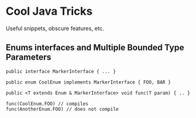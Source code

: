 # Cool Java Tricks

Useful snippets, obscure features, etc.

## Enums interfaces and Multiple Bounded Type Parameters

    public interface MarkerInterface { ... }
    
    public enum CoolEnum implements MarkerInterface { FOO, BAR }
    
    public <T extends Enum & MarkerInterface> void func(T param) { .. }
    
    func(CoolEnum.FOO) // compiles
    func(AnotherEnum.FOO) // does not compile
